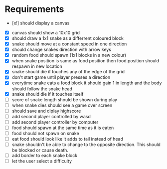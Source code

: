 # Requirements
- [x!] should display a canvas 
- [x] canvas should show a 10x10 grid 
- [x] should draw a 1x1 snake as a differrent coloured block 
- [x] snake should move at a constant speed in one direction
- [x] should change snakes direction with arrow keys 
- [x] random food should spawn (1x1 blocks in a new colour)
- [x] when snake position is same as food position then food position should respawn in new location
- [x] snake should die if touches any of the edge of the grid 
- [x] don't start game until player presses a direction
- [x] everytime snake eats a food block it should gain 1 in length and the body should follow the snake head
- [x] snake should die if it touches itself 
- [ ] score of snake length should be shown during play
- [ ] when snake dies should see a game over screen 
- [ ] should save and diplay highscore
- [ ] add second player controlled by wasd 
- [ ] add second player controller by computer
- [ ] food should spawn at the same time as it is eaten
- [ ] food should not spawn on snake
- [ ] eat food should look like it adds to tail instead of head
- [ ] snake shouldn't be able to change to the opposite direction. This should be blocked or cause death. 
- [ ] add border to each snake block
- [ ] let the user select a difficulty